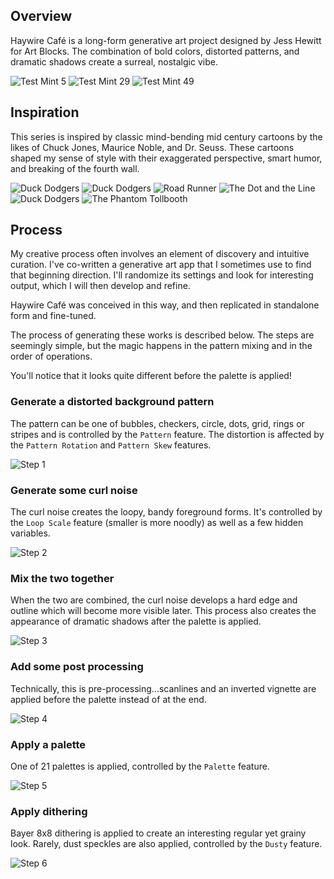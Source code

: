 
## Overview
Haywire Café is a long-form generative art project designed by Jess Hewitt for Art Blocks. The combination of bold colors, distorted patterns, and dramatic shadows create a surreal, nostalgic vibe.  

![Test Mint 5](./images/test5.png)
![Test Mint 29](./images/test29.png)
![Test Mint 49](./images/test49.png)

## Inspiration
This series is inspired by classic mind-bending mid century cartoons by the likes of Chuck Jones, Maurice Noble, and Dr. Seuss. These cartoons shaped my sense of style with their exaggerated perspective, smart humor, and breaking of the fourth wall.

![Duck Dodgers](./images/inspiration/9c8087b79ac0946d9e678c36021ac64b.png)
![Duck Dodgers](./images/inspiration/bceee32a3de89184613aa226334a32ec--warner-brothers-warner-bros.jpg)
![Road Runner](./images/inspiration/mauricenoblebackground.jpg) 
![The Dot and the Line](./images/inspiration/The_dot_and_the_line.jpg) 
![Duck Dodgers](./images/inspiration/tumblr_08d3548ae6d7ba5541effe68d9e427f4_674a518c_540.jpg)
![The Phantom Tollbooth](./images/inspiration/tumblr_oxf2keO01U1rsovmko1_r1_1280.jpg)

## Process
My creative process often involves an element of discovery and intuitive curation. I've co-written a generative art app that I sometimes use to find that beginning direction. I'll randomize its settings and look for interesting output, which I will then develop and refine.  

Haywire Café was conceived in this way, and then replicated in standalone form and fine-tuned.  

The process of generating these works is described below. The steps are seemingly simple, but the magic happens in the pattern mixing and in the order of operations.  

You'll notice that it looks quite different before the palette is applied!

### Generate a distorted background pattern  

The pattern can be one of bubbles, checkers, circle, dots, grid, rings or stripes and is controlled by the `Pattern` feature. The distortion is affected by the `Pattern Rotation` and `Pattern Skew` features.

![Step 1](./images/process/1-pattern.png)

### Generate some curl noise  

The curl noise creates the loopy, bandy foreground forms. It's controlled by the `Loop Scale` feature (smaller is more noodly) as well as a few hidden variables.

![Step 2](./images/process/2-curlnoise.png)

### Mix the two together  

When the two are combined, the curl noise develops a hard edge and outline which will become more visible later. This process also creates the appearance of dramatic shadows after the palette is applied.

![Step 3](./images/process/3-mix.png)

### Add some post processing  

Technically, this is pre-processing...scanlines and an inverted vignette are applied before the palette instead of at the end.

![Step 4](./images/process/4-scanlinesvignette.png)

### Apply a palette  

One of 21 palettes is applied, controlled by the `Palette` feature. 

![Step 5](./images/process/5-palette.png)

### Apply dithering  

Bayer 8x8 dithering is applied to create an interesting regular yet grainy look. Rarely, dust speckles are also applied, controlled by the `Dusty` feature.

![Step 6](./images/process/6-dither.png)

## 